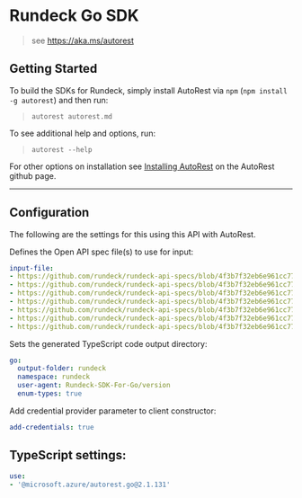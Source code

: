 Rundeck Go SDK
===================================
> see https://aka.ms/autorest

## Getting Started 
To build the SDKs for Rundeck, simply install AutoRest via `npm` (`npm install -g autorest`) and then run:
> `autorest autorest.md`

To see additional help and options, run:
> `autorest --help`

For other options on installation see [Installing AutoRest](https://aka.ms/autorest/install) on the AutoRest github page.

---

## Configuration 
The following are the settings for this using this API with AutoRest.

Defines the Open API spec file(s) to use for input:
```yaml
input-file:
- https://github.com/rundeck/rundeck-api-specs/blob/4f3b7f32eb6e961cc77a9c4f392398787528fd8d/rundeck/execution.yaml
- https://github.com/rundeck/rundeck-api-specs/blob/4f3b7f32eb6e961cc77a9c4f392398787528fd8d/rundeck/job.yaml
- https://github.com/rundeck/rundeck-api-specs/blob/4f3b7f32eb6e961cc77a9c4f392398787528fd8d/rundeck/metric.yaml
- https://github.com/rundeck/rundeck-api-specs/blob/4f3b7f32eb6e961cc77a9c4f392398787528fd8d/rundeck/project.yaml
- https://github.com/rundeck/rundeck-api-specs/blob/4f3b7f32eb6e961cc77a9c4f392398787528fd8d/rundeck/storage.yaml
- https://github.com/rundeck/rundeck-api-specs/blob/4f3b7f32eb6e961cc77a9c4f392398787528fd8d/rundeck/system.yaml
- https://github.com/rundeck/rundeck-api-specs/blob/4f3b7f32eb6e961cc77a9c4f392398787528fd8d/rundeck/user.yaml
```

Sets the generated TypeScript code output directory:
```yaml
go:
  output-folder: rundeck
  namespace: rundeck
  user-agent: Rundeck-SDK-For-Go/version 
  enum-types: true
```

Add credential provider parameter to client constructor:
```yaml
add-credentials: true
```

## TypeScript settings:
```yaml $(go)
use:
- '@microsoft.azure/autorest.go@2.1.131'
```